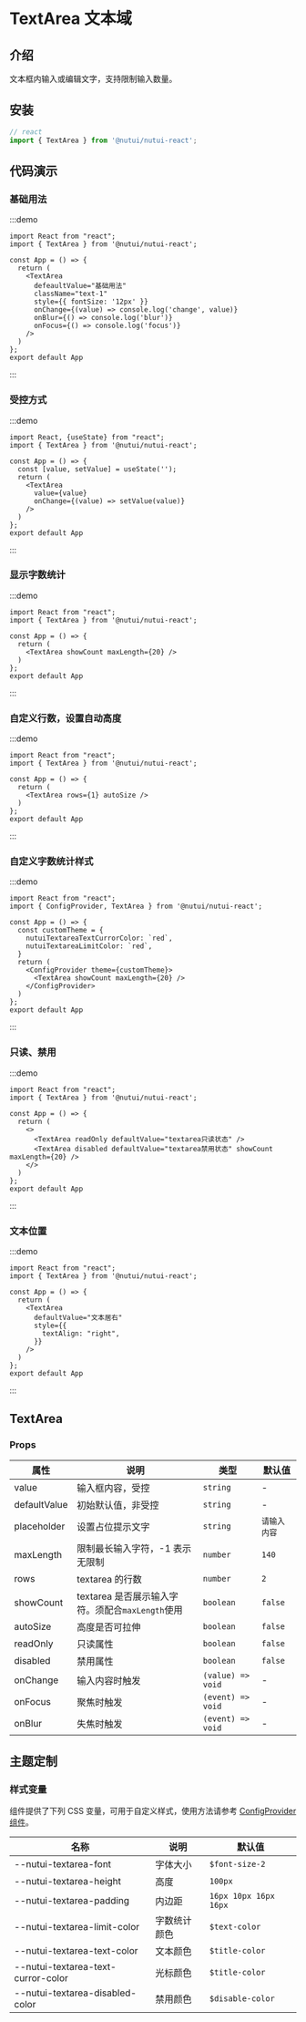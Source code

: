 # TextArea 文本域

## 介绍

文本框内输入或编辑文字，支持限制输入数量。

## 安装

```javascript
// react
import { TextArea } from '@nutui/nutui-react';
```

## 代码演示

### 基础用法

:::demo

```tsx
import React from "react";
import { TextArea } from '@nutui/nutui-react';

const App = () => {
  return (
    <TextArea
      defeaultValue="基础用法"
      className="text-1"
      style={{ fontSize: '12px' }}
      onChange={(value) => console.log('change', value)}
      onBlur={() => console.log('blur')}
      onFocus={() => console.log('focus')}
    />
  )
};
export default App
```
:::

### 受控方式

:::demo

```tsx
import React, {useState} from "react";
import { TextArea } from '@nutui/nutui-react';

const App = () => {
  const [value, setValue] = useState('');
  return (
    <TextArea
      value={value}
      onChange={(value) => setValue(value)}
    />
  )
};
export default App
```
:::

### 显示字数统计

:::demo

```tsx
import React from "react";
import { TextArea } from '@nutui/nutui-react';

const App = () => {
  return (
    <TextArea showCount maxLength={20} />
  )
};
export default App
```
:::

### 自定义行数，设置自动高度

:::demo

```tsx
import React from "react";
import { TextArea } from '@nutui/nutui-react';

const App = () => {
  return (
    <TextArea rows={1} autoSize />
  )
};
export default App
```
:::

### 自定义字数统计样式

:::demo

```tsx
import React from "react";
import { ConfigProvider, TextArea } from '@nutui/nutui-react';

const App = () => {
  const customTheme = {
    nutuiTextareaTextCurrorColor: `red`,
    nutuiTextareaLimitColor: `red`,
  }
  return (
    <ConfigProvider theme={customTheme}>
      <TextArea showCount maxLength={20} />
    </ConfigProvider>
  )
};
export default App
```

:::

### 只读、禁用

:::demo

```tsx
import React from "react";
import { TextArea } from '@nutui/nutui-react';

const App = () => {
  return (
    <>
      <TextArea readOnly defaultValue="textarea只读状态" />
      <TextArea disabled defaultValue="textarea禁用状态" showCount maxLength={20} />
    </>
  )
};
export default App
```
:::

### 文本位置

:::demo

```tsx
import React from "react";
import { TextArea } from '@nutui/nutui-react';

const App = () => {
  return (
    <TextArea
      defaultValue="文本居右"
      style={{
        textAlign: "right",
      }}
    />
  )
};
export default App
```
:::

## TextArea

### Props

| 属性         | 说明                                              | 类型           | 默认值         |
| ------------ | ------------------------------------------------- | -------------- | -------------- |
| value        | 输入框内容，受控 | `string` | - |
| defaultValue | 初始默认值，非受控                          | `string`         | -              |
| placeholder  | 设置占位提示文字                                  | `string`         | `请输入内容` |
| maxLength    | 限制最长输入字符，-1 表示无限制                                  | `number` | `140`              |
| rows         | textarea 的行数                                   | `number` | `2`            |
| showCount    | textarea 是否展示输入字符。须配合`maxLength`使用 | `boolean`        | `false`        |
| autoSize     | 高度是否可拉伸                                    | `boolean`        | `false`        |
| readOnly     | 只读属性                                          | `boolean`        | `false`        |
| disabled     | 禁用属性                                          | `boolean`        | `false`        |
| onChange     | 输入内容时触发 | `(value) => void`      | - |
| onFocus      | 聚焦时触发     | `(event) => void`      | - |
| onBlur       | 失焦时触发     | `(event) => void`      | - |

## 主题定制

### 样式变量

组件提供了下列 CSS 变量，可用于自定义样式，使用方法请参考 [ConfigProvider 组件](#/zh-CN/component/configprovider)。

| 名称 | 说明 | 默认值 |
| --- | --- | --- |
| --nutui-textarea-font | 字体大小 | `$font-size-2` |
| --nutui-textarea-height | 高度 | `100px` |
| --nutui-textarea-padding | 内边距 | `16px 10px 16px 16px `|
| --nutui-textarea-limit-color | 字数统计颜色 | `$text-color` |
| --nutui-textarea-text-color | 文本颜色 | `$title-color` |
| --nutui-textarea-text-curror-color  | 光标颜色 | `$title-color`|
| --nutui-textarea-disabled-color | 禁用颜色 | `$disable-color` |
